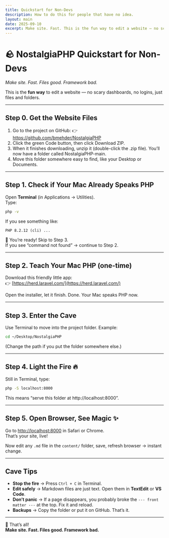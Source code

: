 ```yaml
---
title: Quickstart for Non-Devs
description: How to do this for people that have no idea.
layout: main
date: 2025-09-10
excerpt: Make site. Fast. This is the fun way to edit a website — no scary dashboards, no logins, just files and folders.
---
```


# 🪨 NostalgiaPHP Quickstart for Non-Devs

*Make site. Fast. Files good. Framework bad.*

This is the **fun way** to edit a website — no scary dashboards, no logins, just files and folders.

---

## Step 0. Get the Website Files
1. Go to the project on GitHub: 👉 https://github.com/bmehder/NostalgiaPHP
2. Click the green Code button, then click Download ZIP.
3. When it finishes downloading, unzip it (double-click the .zip file). You’ll now have a folder called NostalgiaPHP-main.
4. Move this folder somewhere easy to find, like your Desktop or Documents.

___

## Step 1. Check if Your Mac Already Speaks PHP

Open **Terminal** (in Applications → Utilities).  
Type:

```bash
php -v
```

If you see something like:

```
PHP 8.2.12 (cli) ...
```

🎉 You’re ready! Skip to Step 3.  
If you see “command not found” → continue to Step 2.

---

## Step 2. Teach Your Mac PHP (one-time)

Download this friendly little app:  
👉 [https://herd.laravel.com/](https://herd.laravel.com/)

Open the installer, let it finish. Done. Your Mac speaks PHP now.

---

## Step 3. Enter the Cave

Use Terminal to move into the project folder. Example:

```bash
cd ~/Desktop/NostalgiaPHP
```

(Change the path if you put the folder somewhere else.)

---

## Step 4. Light the Fire 🔥

Still in Terminal, type:

```bash
php -S localhost:8000
```

This means “serve this folder at http://localhost:8000”.

---

## Step 5. Open Browser, See Magic ✨

Go to [http://localhost:8000](http://localhost:8000) in Safari or Chrome.  
That’s your site, live!  

Now edit any `.md` file in the `content/` folder, save, refresh browser → instant change.

---

## Cave Tips

- **Stop the fire** → Press `Ctrl + C` in Terminal.
- **Edit safely** → Markdown files are just text. Open them in **TextEdit** or **VS Code**.
- **Don’t panic** → If a page disappears, you probably broke the `--- front matter ---` at the top. Fix it and reload.
- **Backups** → Copy the folder or put it on GitHub. That’s it.

---

📝 That’s all!  
**Make site. Fast. Files good. Framework bad.**
